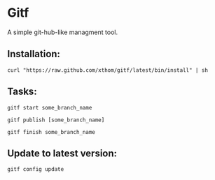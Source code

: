 Gitf
====

A simple git-hub-like managment tool.

Installation: 
-------------

	curl "https://raw.github.com/xthom/gitf/latest/bin/install" | sh

Tasks:
------

	gitf start some_branch_name
	
	gitf publish [some_branch_name]
	
	gitf finish some_branch_name

Update to latest version:
-------------------------

	gitf config update
